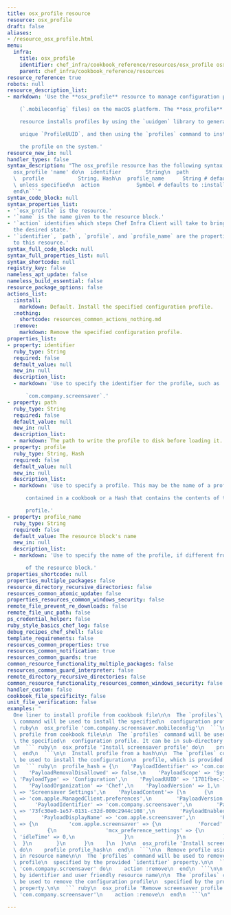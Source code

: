 ```yaml
---
title: osx_profile resource
resource: osx_profile
draft: false
aliases:
- /resource_osx_profile.html
menu:
  infra:
    title: osx_profile
    identifier: chef_infra/cookbook_reference/resources/osx_profile osx_profile
    parent: chef_infra/cookbook_reference/resources
resource_reference: true
robots: null
resource_description_list:
- markdown: 'Use the **osx_profile** resource to manage configuration profiles

    (`.mobileconfig` files) on the macOS platform. The **osx_profile**

    resource installs profiles by using the `uuidgen` library to generate a

    unique `ProfileUUID`, and then using the `profiles` command to install

    the profile on the system.'
resource_new_in: null
handler_types: false
syntax_description: "The osx_profile resource has the following syntax:\n\n``` ruby\n\
  osx_profile 'name' do\n  identifier        String\n  path              String\n\
  \  profile           String, Hash\n  profile_name      String # default value: 'name'\
  \ unless specified\n  action            Symbol # defaults to :install if not specified\n\
  end\n```"
syntax_code_block: null
syntax_properties_list:
- '`osx_profile` is the resource.'
- '`name` is the name given to the resource block.'
- '`action` identifies which steps Chef Infra Client will take to bring the node into
  the desired state.'
- '`identifier`, `path`, `profile`, and `profile_name` are the properties available
  to this resource.'
syntax_full_code_block: null
syntax_full_properties_list: null
syntax_shortcode: null
registry_key: false
nameless_apt_update: false
nameless_build_essential: false
resource_package_options: false
actions_list:
  :install:
    markdown: Default. Install the specified configuration profile.
  :nothing:
    shortcode: resources_common_actions_nothing.md
  :remove:
    markdown: Remove the specified configuration profile.
properties_list:
- property: identifier
  ruby_type: String
  required: false
  default_value: null
  new_in: null
  description_list:
  - markdown: 'Use to specify the identifier for the profile, such as

      `com.company.screensaver`.'
- property: path
  ruby_type: String
  required: false
  default_value: null
  new_in: null
  description_list:
  - markdown: The path to write the profile to disk before loading it.
- property: profile
  ruby_type: String, Hash
  required: false
  default_value: null
  new_in: null
  description_list:
  - markdown: 'Use to specify a profile. This may be the name of a profile

      contained in a cookbook or a Hash that contains the contents of the

      profile.'
- property: profile_name
  ruby_type: String
  required: false
  default_value: The resource block's name
  new_in: null
  description_list:
  - markdown: 'Use to specify the name of the profile, if different from the name

      of the resource block.'
properties_shortcode: null
properties_multiple_packages: false
resource_directory_recursive_directories: false
resources_common_atomic_update: false
properties_resources_common_windows_security: false
remote_file_prevent_re_downloads: false
remote_file_unc_path: false
ps_credential_helper: false
ruby_style_basics_chef_log: false
debug_recipes_chef_shell: false
template_requirements: false
resources_common_properties: true
resources_common_notification: true
resources_common_guards: true
common_resource_functionality_multiple_packages: false
resources_common_guard_interpreter: false
remote_directory_recursive_directories: false
common_resource_functionality_resources_common_windows_security: false
handler_custom: false
cookbook_file_specificity: false
unit_file_verification: false
examples: "
  One liner to install profile from cookbook file\n\n  The `profiles`\
  \ command will be used to install the specified\n  configuration profile.\n\n  ```\
  \ ruby\n  osx_profile 'com.company.screensaver.mobileconfig'\n  ```\n\n  Install\
  \ profile from cookbook file\n\n  The `profiles` command will be used to install\
  \ the specified\n  configuration profile. It can be in sub-directory within a cookbook.\n\
  \n  ``` ruby\n  osx_profile 'Install screensaver profile' do\n    profile 'screensaver/com.company.screensaver.mobileconfig'\n\
  \  end\n  ```\n\n  Install profile from a hash\n\n  The `profiles` command will\
  \ be used to install the configuration\n  profile, which is provided as a hash.\n\
  \n  ``` ruby\n  profile_hash = {\n    'PayloadIdentifier' => 'com.company.screensaver',\n\
  \    'PayloadRemovalDisallowed' => false,\n    'PayloadScope' => 'System',\n   \
  \ 'PayloadType' => 'Configuration',\n    'PayloadUUID' => '1781fbec-3325-565f-9022-8aa28135c3cc',\n\
  \    'PayloadOrganization' => 'Chef',\n    'PayloadVersion' => 1,\n    'PayloadDisplayName'\
  \ => 'Screensaver Settings',\n    'PayloadContent'=> [\n      {\n        'PayloadType'\
  \ => 'com.apple.ManagedClient.preferences',\n        'PayloadVersion' => 1,\n  \
  \      'PayloadIdentifier' => 'com.company.screensaver',\n        'PayloadUUID'\
  \ => '73fc30e0-1e57-0131-c32d-000c2944c108',\n        'PayloadEnabled' => true,\n\
  \        'PayloadDisplayName' => 'com.apple.screensaver',\n        'PayloadContent'\
  \ => {\n          'com.apple.screensaver' => {\n            'Forced' => [\n    \
  \          {\n                'mcx_preference_settings' => {\n                 \
  \ 'idleTime' => 0,\n                }\n              }\n            ]\n        \
  \  }\n        }\n      }\n    ]\n  }\n\n  osx_profile 'Install screensaver profile'\
  \ do\n    profile profile_hash\n  end\n  ```\n\n  Remove profile using identifier\
  \ in resource name\n\n  The `profiles` command will be used to remove the configuration\
  \ profile\n  specified by the provided `identifier` property.\n\n  ``` ruby\n  osx_profile\
  \ 'com.company.screensaver' do\n    action :remove\n  end\n  ```\n\n  Remove profile\
  \ by identifier and user friendly resource name\n\n  The `profiles` command will\
  \ be used to remove the configuration profile\n  specified by the provided `identifier`\
  \ property.\n\n  ``` ruby\n  osx_profile 'Remove screensaver profile' do\n    identifier\
  \ 'com.company.screensaver'\n    action :remove\n  end\n  ```\n"

---
```

